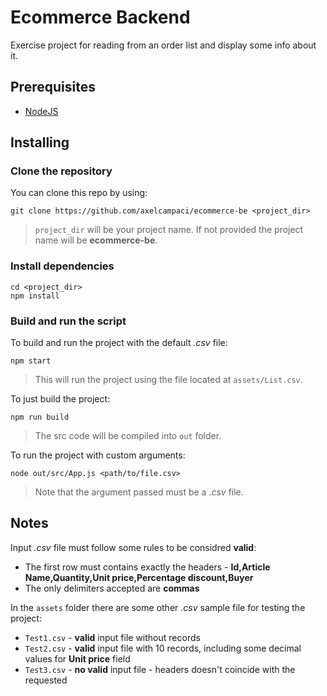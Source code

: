 # Ecommerce Backend
 Exercise project for reading from an order list and display some info about it.

 ## Prerequisites

* [NodeJS](https://nodejs.org/en/download)

## Installing

### Clone the repository

You can clone this repo by using:
```
git clone https://github.com/axelcampaci/ecommerce-be <project_dir>
```
> `project_dir` will be your project name. If not provided the project name will be **ecommerce-be**.

### Install dependencies

```
cd <project_dir>
npm install
```

### Build and run the script

To build and run the project with the default *.csv* file:
```
npm start
```
> This will run the project using the file located at `assets/List.csv`.

To just build the project:
```
npm run build
```
> The src code will be compiled into `out` folder.

To run the project with custom arguments:
```
node out/src/App.js <path/to/file.csv>
```
> Note that the argument passed must be a *.csv* file.

## Notes

Input *.csv* file must follow some rules to be considred **valid**:
* The first row must contains exactly the headers - **Id,Article Name,Quantity,Unit price,Percentage discount,Buyer**
* The only delimiters accepted are **commas**

In the `assets` folder there are some other *.csv* sample file for testing the project:
* `Test1.csv` - **valid** input file without records
* `Test2.csv` - **valid** input file with 10 records, including some decimal values for **Unit price** field
* `Test3.csv` - **no valid** input file - headers doesn't coincide with the requested
